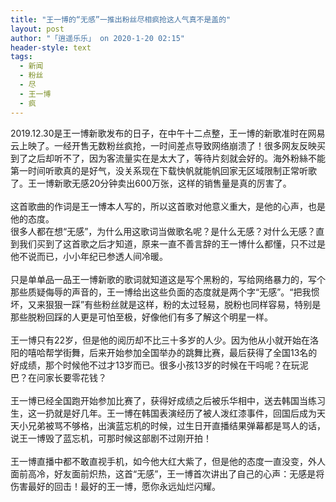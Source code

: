 ```yaml
---
title: "王一博的“无感”一推出粉丝尽相疯抢这人气真不是盖的"
layout: post
author: "「逍遥乐乐」 on 2020-1-20 02:15"
header-style: text
tags:
  - 新闻
  - 粉丝
  - 尽
  - 王一博
  - 疯
---
```


<head></head>
<body>
  2019.12.30是王一博新歌发布的日子，在中午十二点整，王一博的新歌准时在网易云上映了。一经开售无数粉丝疯抢，一时间差点导致网络崩溃了！很多网友反映买到了之后却听不了，因为客流量实在是太大了，等待片刻就会好的。海外粉絲不能第一时间听歌真的是好气，没关系现在下载快帆就能帆回家无区域限制正常听歌了。王一博新歌无感20分钟卖出600万张，这样的销售量是真的厉害了。
 <br> 
 <br> 这首歌曲的作词是王一博本人写的，所以这首歌对他意义重大，是他的心声，也是他的态度。
 <br> 很多人都在想“无感”，为什么用这歌词当做歌名呢？是什么无感？对什么无感？直到我们买到了这首歌之后才知道，原来一直不善言辞的王一博什么都懂，只不过是他不说而已，小小年纪已参透人间冷暖。
 <br> 
 <br> 只是单单品一品王一博新歌的歌词就知道这是写个黑粉的，写给网络暴力的，写个那些质疑侮辱的声音的，王一博给出这些负面的态度就是两个字“无感”。“把我惯坏，又来狠狠一踩”有些粉丝就是这样，粉的太过轻易，脱粉也同样容易，特别是那些脱粉回踩的人更是可怕至极，好像他们有多了解这个明星一样。
 <br> 
 <br> 王一博只有22岁，但是他的阅历却不比三十多岁的人少。因为他从小就开始在洛阳的嘻哈帮学街舞，后来开始参加全国举办的跳舞比赛，最后获得了全国13名的好成绩，那个时候他不过才13岁而已。很多小孩13岁的时候在干吗呢？在玩泥巴？在问家长要零花钱？
 <br> 
 <br> 王一博已经全国跑开始参加比赛了，获得好成绩之后被乐华相中，送去韩国当练习生，这一扔就是好几年。王一博在韩国表演经历了被人泼红漆事件，回国后成为天天小兄弟被骂不够格，出演蓝忘机的时候，过生日开直播结果弹幕都是骂人的话，说王一博毁了蓝忘机，可那时候这部剧不过刚开拍！
 <br> 
 <br> 王一博直播中都不敢直视手机，如今他大红大紫了，但是他的态度一直没变，外人面前高冷，好友面前炽热，这首“无感”，王一博首次讲出了自己的心声：无感是将伤害最好的回击！最好的王一博，愿你永远灿烂闪耀。
</body>


